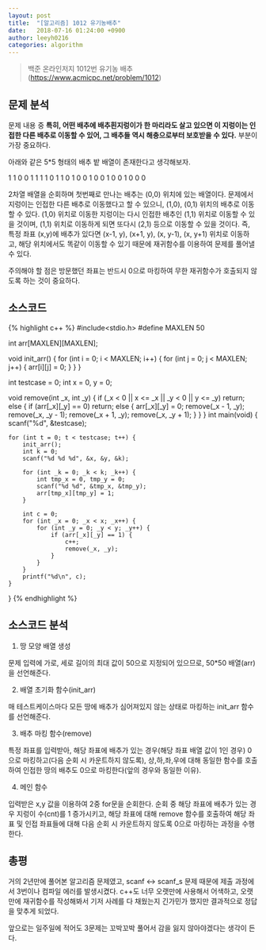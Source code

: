 ```yaml
---
layout: post
title:  "[알고리즘] 1012 유기농배추"
date:   2018-07-16 01:24:00 +0900
author: leeyh0216
categories: algorithm
---
```


> 백준 온라인저지 1012번 유기농 배추(https://www.acmicpc.net/problem/1012)

## 문제 분석

문제 내용 중 **특히, 어떤 배추에 배추흰지렁이가 한 마리라도 살고 있으면 이 지렁이는 인접한 다른 배추로 이동할 수 있어, 그 배추들 역시 해충으로부터 보호받을 수 있다.** 부분이 가장 중요하다.

아래와 같은 5*5 형태의 배추 밭 배열이 존재한다고 생각해보자.

1 1 0 0 1
1 1 1 0 1
1 0 1 0 0
1 0 0 1 0
0 1 0 0 0

2차열 배열을 순회하며 첫번째로 만나는 배추는 (0,0) 위치에 있는 배열이다.
문제에서 지렁이는 인접한 다른 배추로 이동했다고 할 수 있으니, (1,0), (0,1) 위치의 배추로 이동할 수 있다.
(1,0) 위치로 이동한 지렁이는 다시 인접한 배추인 (1,1) 위치로 이동할 수 있을 것이며, (1,1) 위치로 이동하게 되면 또다시 (2,1) 등으로 이동할 수 있을 것이다. 즉, 특정 좌표 (x,y)에 배추가 있다면 (x-1, y), (x+1, y), (x, y-1), (x, y+1) 위치로 이동하고, 해당 위치에서도 똑같이 이동할 수 있기 때문에 재귀함수를 이용하여 문제를 풀어낼 수 있다.

주의해야 할 점은 방문했던 좌표는 반드시 0으로 마킹하여 무한 재귀함수가 호출되지 않도록 하는 것이 중요하다.

## 소스코드

{% highlight c++ %}
#include<stdio.h>
#define MAXLEN 50

int arr[MAXLEN][MAXLEN];

void init_arr() {
	for (int i = 0; i < MAXLEN; i++) {
		for (int j = 0; j < MAXLEN; j++) {
			arr[i][j] = 0;
		}
	}
}

int testcase = 0;
int x = 0, y = 0;

void remove(int _x, int _y) {
	if (_x < 0 || x <= _x || _y < 0 || y <= _y)
		return;
	else {
		if (arr[_x][_y] == 0) 
			return;
		else {
			arr[_x][_y] = 0;
			remove(_x - 1, _y);
			remove(_x, _y - 1);
			remove(_x + 1, _y);
			remove(_x, _y + 1);
		}
	}
}
int main(void) {
	scanf("%d", &testcase);

	for (int t = 0; t < testcase; t++) {
		init_arr();
		int k = 0;
		scanf("%d %d %d", &x, &y, &k);
		
		for (int _k = 0; _k < k; _k++) {
			int tmp_x = 0, tmp_y = 0;
			scanf("%d %d", &tmp_x, &tmp_y);
			arr[tmp_x][tmp_y] = 1;
		}

		int c = 0;
		for (int _x = 0; _x < x; _x++) {
			for (int _y = 0; _y < y; _y++) {
				if (arr[_x][_y] == 1) {
					c++;
					remove(_x, _y);
				}
			}
		}
		printf("%d\n", c);
	}
}
{% endhighlight %}

## 소스코드 분석

1. 땅 모양 배열 생성

문제 입력에 가로, 세로 길이의 최대 값이 50으로 지정되어 있으므로, 50*50 배열(arr)을 선언해준다.

2. 배열 초기화 함수(init_arr)

매 테스트케이스마다 모든 땅에 배추가 심어져있지 않는 상태로 마킹하는 init_arr 함수를 선언해준다.

3. 배추 마킹 함수(remove)

특정 좌표를 입력받아, 해당 좌표에 배추가 있는 경우(해당 좌표 배열 값이 1인 경우) 0으로 마킹하고(다음 순회 시 카운트하지 않도록), 상,하,좌,우에 대해 동일한 함수를 호출하여 인접한 땅의 배추도 0으로 마킹한다(앞의 경우와 동일한 이유).

4. 메인 함수

입력받은 x,y 값을 이용하여 2중 for문을 순회한다.
순회 중 해당 좌표에 배추가 있는 경우 지렁이 수(cnt)를 1 증가시키고, 해당 좌표에 대해 remove 함수를 호출하여 해당 좌표 및 인접 좌표들에 대해 다음 순회 시 카운트하지 않도록 0으로 마킹하는 과정을 수행한다.

## 총평

거의 2년만에 풀어본 알고리즘 문제였고, scanf <-> scanf_s 문제 때문에 제출 과정에서 3번이나 컴파일 에러를 발생시켰다.
c++도 너무 오랫만에 사용해서 어색하고, 오랫만에 재귀함수를 작성해봐서 기저 사례를 다 채웠는지 긴가민가 했지만 결과적으로 정답을 맞추게 되었다.

앞으로는 일주일에 적어도 3문제는 꼬박꼬박 풀어서 감을 잃지 않아야겠다는 생각이 든다.
